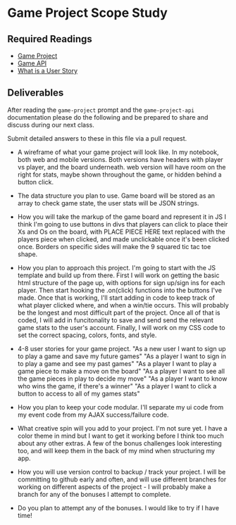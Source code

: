# Game Project Scope Study

## Required Readings

-   [Game Project](https://github.com/ga-wdi-boston/game-project)
-   [Game API](https://github.com/ga-wdi-boston/game-project-api)
-   [What is a User Story](http://searchsoftwarequality.techtarget.com/definition/user-story)

## Deliverables

After reading the `game-project` prompt and the `game-project-api` documentation
please do the following and be prepared to share and discuss during our next
class.

Submit detailed answers to these in this file via a pull request.

-   A wireframe of what your game project will look like.
      In my notebook, both web and mobile versions. Both versions have headers
      with player vs player, and the board underneath. web version will have
      room on the right for stats, maybe shown throughout the game, or hidden
      behind a button click.

-   The data structure you plan to use.
      Game board will be stored as an array to check game state, the user stats
      will be JSON strings.

-   How you will take the markup of the game board and represent it in JS
      I think I'm going to use buttons in divs that players can click to place
      their Xs and Os on the board, with PLACE PIECE HERE text replaced with
      the players piece when clicked, and made unclickable once it's been
      clicked once. Borders on specific sides will make the 9 squared tic tac
      toe shape.

-   How you plan to approach this project.
      I'm going to start with the JS template and build up from there. First I
      will work on getting the basic html structure of the page up, with options
      for sign up/sign ins for each player. Then start hooking the .on(click)
      functions into the buttons I've made. Once that is working, I'll start
      adding in code to keep track of what player clicked where, and when a
      win/tie occurs. This will probably be the longest and most difficult part
      of the project. Once all of that is coded, I will add in funcitonality to
      save and send send the relevant game stats to the user's account. Finally,
      I will work on my CSS code to set the correct spacing, colors, fonts, and
      style.  

-   4-8 user stories for your game project.
      "As a new user I want to sign up to play a game and save my future games"
      "As a player I want to sign in to play a game and see my past games"
      "As a player I want to play a game piece to make a move on the board"
      "As a player I want to see all the game pieces in play to decide my move"
      "As a player I want to know who wins the game, if there's a winner"
      "As a player I want to click a button to access to all of my games stats"

-   How you plan to keep your code modular.
      I'll separate my ui code from my event code from my AJAX success/failure
      code.

-   What creative spin will you add to your project.
      I'm not sure yet. I have a color theme in mind but I want to get it
      working before I think too much about any other extras. A few of the
      bonus challenges look interesting too, and will keep them in the back of
      my mind when structuring my app.

-   How you will use version control to backup / track your project.
      I will be committing to github early and often, and will use different
      branches for working on different aspects of the project - I will probably
      make a branch for any of the bonuses I attempt to complete.

-   Do you plan to attempt any of the bonuses.
      I would like to try if I have time!
